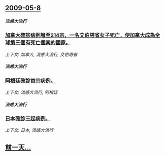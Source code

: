 ## [2009-05-8](/news/2009/05/8/index.md)

##### 流感大流行
### [加拿大確診病例增至214宗，一名艾伯塔省女子死亡，使加拿大成為全球第三個有死亡個案的國家。](/news/2009/05/8/加拿大確診病例增至214宗-一名艾伯塔省女子死亡-使加拿大成為全球第三個有死亡個案的國家.md)
_上下文: 加拿大, 流感大流行, 艾伯塔省_

##### 流感大流行
### [阿根廷確診首宗病例。](/news/2009/05/8/阿根廷確診首宗病例.md)
_上下文: 流感大流行, 阿根廷_

##### 流感大流行
### [日本確診三起病例。](/news/2009/05/8/日本確診三起病例.md)
_上下文: 日本, 流感大流行_

## [前一天...](/news/2009/05/7/index.md)

